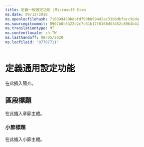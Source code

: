 ```yaml
---
title: 定義一般設定功能 |Microsoft Docs
ms.date: 09/12/2016
ms.openlocfilehash: 710099489bdefdf90b899442ac31b6dbfacc9eda
ms.sourcegitcommit: 0907b8c6322d2c7c61b17f8168d53452c8964b41
ms.translationtype: MT
ms.contentlocale: zh-TW
ms.lasthandoff: 08/05/2020
ms.locfileid: "87787711"
---
```

# <a name="defining-common-configuration-features"></a>定義通用設定功能

在此插入簡介。

## <a name="section-heading"></a>區段標題

在此插入章節主體。

### <a name="subsection-heading"></a>小節標題

在此插入小節主體。
